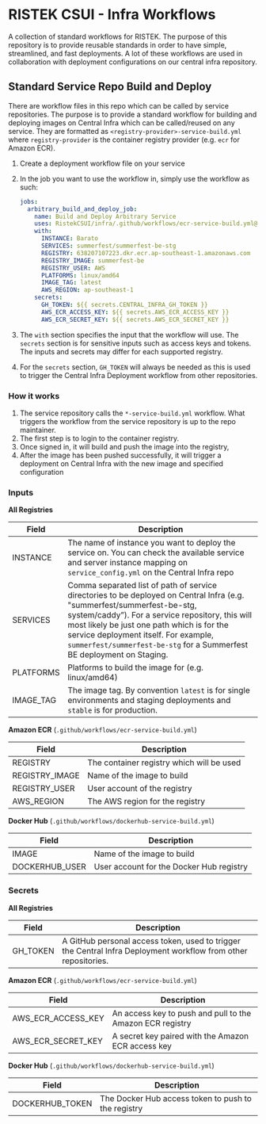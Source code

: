 # RISTEK CSUI - Infra Workflows

A collection of standard workflows for RISTEK. The purpose of this repository is to provide reusable standards in order to have simple, streamlined, and fast deployments. 
A lot of these workflows are used in collaboration with deployment configurations on our central infra repository.

## Standard Service Repo Build and Deploy

There are workflow files in this repo which can be called by service repositories. The purpose is to provide a standard workflow for building and deploying images on Central Infra which can be called/reused on any service. They are formatted as `<registry-provider>-service-build.yml` where `registry-provider` is the container registry provider (e.g. `ecr` for Amazon ECR).

1. Create a deployment workflow file on your service
2. In the job you want to use the workflow in, simply use the workflow as such:

   ```yaml
   jobs:
     arbitrary_build_and_deploy_job:
       name: Build and Deploy Arbitrary Service
       uses: RistekCSUI/infra/.github/workflows/ecr-service-build.yml@main
       with:
         INSTANCE: Barato
         SERVICES: summerfest/summerfest-be-stg
         REGISTRY: 638207107223.dkr.ecr.ap-southeast-1.amazonaws.com
         REGISTRY_IMAGE: summerfest-be
         REGISTRY_USER: AWS
         PLATFORMS: linux/amd64
         IMAGE_TAG: latest
         AWS_REGION: ap-southeast-1
       secrets:
         GH_TOKEN: ${{ secrets.CENTRAL_INFRA_GH_TOKEN }}
         AWS_ECR_ACCESS_KEY: ${{ secrets.AWS_ECR_ACCESS_KEY }}
         AWS_ECR_SECRET_KEY: ${{ secrets.AWS_ECR_SECRET_KEY }}
   ```
   
3. The `with` section specifies the input that the workflow will use. The `secrets` section is for sensitive inputs such as access keys and tokens. The inputs and secrets may differ for each supported registry.
4. For the `secrets` section, `GH_TOKEN` will always be needed as this is used to trigger the Central Infra Deployment workflow from other repositories.

### How it works

1. The service repository calls the `*-service-build.yml` workflow. What triggers the workflow from the service repository is up to the repo maintainer.
2. The first step is to login to the container registry.
3. Once signed in, it will build and push the image into the registry,
4. After the image has been pushed successfully, it will trigger a deployment on Central Infra with the new image and specified configuration

### Inputs

**All Registries**

| Field | Description |
|---|---|
| INSTANCE | The name of instance you want to deploy the service on. You can check the available service and server instance mapping on `service_config.yml` on the Central Infra repo |
| SERVICES | Comma separated list of path of service directories to be deployed on Central Infra (e.g. "summerfest/summerfest-be-stg, system/caddy”). For a service repository, this will most likely be just one path which is for the service deployment itself. For example, `summerfest/summerfest-be-stg` for a Summerfest BE deployment on Staging. |
| PLATFORMS | Platforms to build the image for (e.g. linux/amd64) |
| IMAGE_TAG | The image tag. By convention `latest` is for single environments and staging deployments and `stable` is for production. |

**Amazon ECR** (`.github/workflows/ecr-service-build.yml`)

| Field | Description |
|---|---|
| REGISTRY | The container registry which will be used |
| REGISTRY_IMAGE | Name of the image to build |
| REGISTRY_USER | User account of the registry |
| AWS_REGION | The AWS region for the registry |
  
**Docker Hub** (`.github/workflows/dockerhub-service-build.yml`)

| Field | Description |
|---|---|
| IMAGE | Name of the image to build |
| DOCKERHUB_USER | User account for the Docker Hub registry |

### Secrets

**All Registries**

| Field | Description |
|---|---|
| GH_TOKEN | A GitHub personal access token, used to trigger the Central Infra Deployment workflow from other repositories. |

**Amazon ECR** (`.github/workflows/ecr-service-build.yml`)

| Field | Description |
|---|---|
| AWS_ECR_ACCESS_KEY | An access key to push and pull to the Amazon ECR registry |
| AWS_ECR_SECRET_KEY | A secret key paired with the Amazon ECR access key |

**Docker Hub** (`.github/workflows/dockerhub-service-build.yml`)

| Field | Description |
|---|---|
| DOCKERHUB_TOKEN | The Docker Hub access token to push to the registry |

